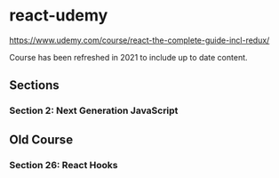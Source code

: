 # react-udemy

https://www.udemy.com/course/react-the-complete-guide-incl-redux/

Course has been refreshed in 2021 to include up to date content. 

## Sections

### Section 2: Next Generation JavaScript

## Old Course
### Section 26: React Hooks
